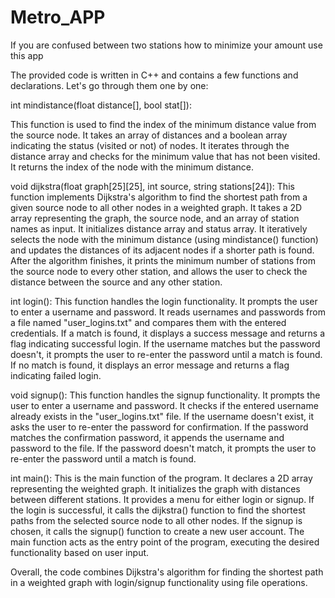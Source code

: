 # Metro_APP
If you are confused between two stations how to minimize your amount use this app

The provided code is written in C++ and contains a few functions and declarations. Let's go through them one by one:

int mindistance(float distance[], bool stat[]):

This function is used to find the index of the minimum distance value from the source node.
It takes an array of distances and a boolean array indicating the status (visited or not) of nodes.
It iterates through the distance array and checks for the minimum value that has not been visited.
It returns the index of the node with the minimum distance.

void dijkstra(float graph[25][25], int source, string stations[24]):
This function implements Dijkstra's algorithm to find the shortest path from a given source node to all other nodes in a weighted graph.
It takes a 2D array representing the graph, the source node, and an array of station names as input.
It initializes distance array and status array.
It iteratively selects the node with the minimum distance (using mindistance() function) and updates the distances of its adjacent nodes if a shorter path is found.
After the algorithm finishes, it prints the minimum number of stations from the source node to every other station, and allows the user to check the distance between the source and any other station.

int login():
This function handles the login functionality.
It prompts the user to enter a username and password.
It reads usernames and passwords from a file named "user_logins.txt" and compares them with the entered credentials.
If a match is found, it displays a success message and returns a flag indicating successful login.
If the username matches but the password doesn't, it prompts the user to re-enter the password until a match is found.
If no match is found, it displays an error message and returns a flag indicating failed login.

void signup():
This function handles the signup functionality.
It prompts the user to enter a username and password.
It checks if the entered username already exists in the "user_logins.txt" file.
If the username doesn't exist, it asks the user to re-enter the password for confirmation.
If the password matches the confirmation password, it appends the username and password to the file.
If the password doesn't match, it prompts the user to re-enter the password until a match is found.

int main():
This is the main function of the program.
It declares a 2D array representing the weighted graph.
It initializes the graph with distances between different stations.
It provides a menu for either login or signup.
If the login is successful, it calls the dijkstra() function to find the shortest paths from the selected source node to all other nodes.
If the signup is chosen, it calls the signup() function to create a new user account.
The main function acts as the entry point of the program, executing the desired functionality based on user input.


Overall, the code combines Dijkstra's algorithm for finding the shortest path in a weighted graph with login/signup functionality using file operations.
 
